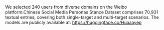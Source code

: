 We selected 240 users from diverse domains on the Weibo platform.Chinese Social Media Personas Stance Dataset comprises 70,931 textual entries, covering both single-target and multi-target scenarios.
The models  are publicly available at: https://huggingface.co/Huaaayep
